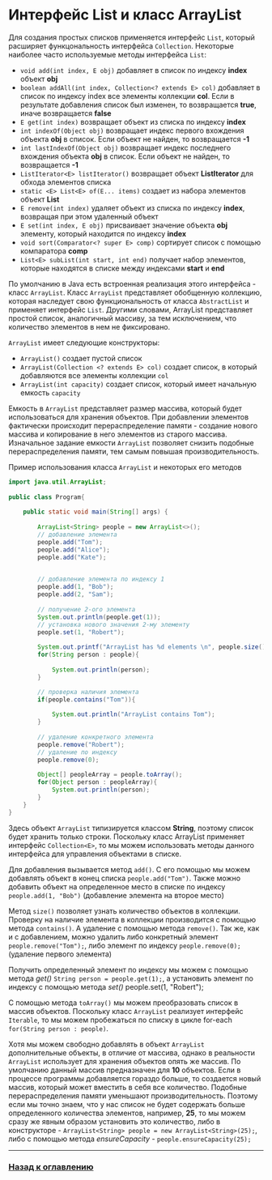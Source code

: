 # Интерфейс List и класс ArrayList

Для создания простых списков применяется интерфейс `List`, который расширяет функцональность интерфейса `Collection`.
Некоторые наиболее часто используемые методы интерфейса `List`:

-   `void add(int index, E obj)` добавляет в список по индексу **index** объект **obj**
-   `boolean addAll(int index, Collection<? extends E> col)` добавляет в список по индексу index все элементы коллекции **col**.
    Если в результате добавления список был изменен, то возвращается **true**, иначе возвращается **false**
-   `E get(int index)` возвращает объект из списка по индексу **index**
-   `int indexOf(Object obj)` возвращает индекс первого вхождения объекта **obj** в список.
    Если объект не найден, то возвращается **-1**
-   `int lastIndexOf(Object obj)` возвращает индекс последнего вхождения объекта **obj** в список.
    Если объект не найден, то возвращается **-1**
-   `ListIterator<E> listIterator()` возвращает объект **ListIterator** для обхода элементов списка
-   `static <E> List<E> of(E... items)` создает из набора элементов объект **List**
-   `E remove(int index)` удаляет объект из списка по индексу **index**, возвращая при этом удаленный объект
-   `E set(int index, E obj)` присваивает значение объекта **obj** элементу, который находится по индексу **index**
-   `void sort(Comparator<? super E> comp)` сортирует список с помощью компаратора **comp**
-   `List<E> subList(int start, int end)` получает набор элементов, которые находятся в списке между индексами **start** и **end**

По умолчанию в Java есть встроенная реализация этого интерфейса - класс `ArrayList`.
Класс `ArrayList` представляет обобщенную коллекцию, которая наследует свою функциональность
от класса `AbstractList` и применяет интерфейс `List`.
Другими словами, ArrayList представляет простой список, аналогичный массиву, за тем исключением,
что количество элементов в нем не фиксировано.

`ArrayList` имеет следующие конструкторы:

-   `ArrayList()` создает пустой список
-   `ArrayList(Collection <? extends E> col)` создает список, в который добавляются все элементы коллекции `col`
-   `ArrayList(int capacity)` создает список, который имеет начальную емкость `capacity`

Емкость в `ArrayList` представляет размер массива, который будет использоваться для хранения объектов.
При добавлении элементов фактически происходит перераспределение памяти -
создание нового массива и копирование в него элементов из старого массива.
Изначальное задание емкости `ArrayList` позволяет снизить подобные перераспределения памяти, тем самым повышая производительность.

Пример использования класса `ArrayList` и некоторых его методов

```java
import java.util.ArrayList;
 
public class Program{
      
    public static void main(String[] args) {
          
        ArrayList<String> people = new ArrayList<>();
        // добавление элемента
        people.add("Tom");
        people.add("Alice");
        people.add("Kate");
        

        // добавление элемента по индексу 1
        people.add(1, "Bob");
        people.add(2, "Sam");
        
        // получение 2-ого элемента
        System.out.println(people.get(1));
        // установка нового значения 2-му элементу
        people.set(1, "Robert"); 
          
        System.out.printf("ArrayList has %d elements \n", people.size());
        for(String person : people){
          
            System.out.println(person);
        }

        // проверка наличия элемента
        if(people.contains("Tom")){
          
            System.out.println("ArrayList contains Tom");
        }
          
        // удаление конкретного элемента
        people.remove("Robert");
        // удаление по индексу
        people.remove(0);
          
        Object[] peopleArray = people.toArray();
        for(Object person : peopleArray){
            System.out.println(person);
        }
    }
}
```

Здесь объект `ArrayList` типизируется классом **String**, поэтому список будет хранить только строки.
Поскольку класс ArrayList применяет интерфейс `Collection<E>`,
то мы можем использовать методы данного интерфейса для управления объектами в списке.

Для добавления вызывается метод `add()`.
С его помощью мы можем добавлять объект в конец списка `people.add("Tom")`.
Также можно добавить объект на определенное место в списке по индексу `people.add(1, "Bob")` (добавление элемента на второе место)

Метод `size()` позволяет узнать количество объектов в коллекции.
Проверку на наличие элемента в коллекции производится с помощью метода `contains()`.
А удаление с помощью метода `remove()`.
Так же, как и с добавлением, можно удалить либо конкретный элемент `people.remove("Tom");`,
либо элемент по индексу `people.remove(0);` (удаление первого элемента)

Получить определенный элемент по индексу мы можем с помощью метода _get()_ `String person = people.get(1);`,
а установить элемент по индексу с помощью метода _set()_ people.set(1, "Robert");

С помощью метода `toArray()` мы можем преобразовать список в массив объектов.
Поскольку класс `ArrayList` реализует интерфейс `Iterable`, то мы можем пробежаться по списку в цикле for-each `for(String person : people)`.

Хотя мы можем свободно добавлять в объект `ArrayList` дополнительные объекты,
в отличие от массива, однако в реальности `ArrayList` использует для хранения объектов опять же массив.
По умолчанию данный массив предназначен для **10** объектов.
Если в процессе программы добавляется гораздо больше, то создается новый массив, который может вместить в себя все количество.
Подобные перераспределения памяти уменьшают производительность.
Поэтому если мы точно знаем, что у нас список не будет содержать больше определенного количества элементов, например, **25**, 
то мы можем сразу же явным образом установить это количество, либо в конструкторе -
`ArrayList<String> people = new ArrayList<String>(25);`, либо с помощью метода _ensureCapacity_ - `people.ensureCapacity(25);`

---

### [Назад к оглавлению](./README.md)
